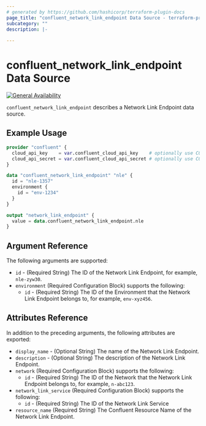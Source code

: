 ```yaml
---
# generated by https://github.com/hashicorp/terraform-plugin-docs
page_title: "confluent_network_link_endpoint Data Source - terraform-provider-confluent"
subcategory: ""
description: |-
   
---
```


# confluent_network_link_endpoint Data Source

[![General Availability](https://img.shields.io/badge/Lifecycle%20Stage-General%20Availability-%2345c6e8)](https://docs.confluent.io/cloud/current/api.html#section/Versioning/API-Lifecycle-Policy)

`confluent_network_link_endpoint` describes a Network Link Endpoint data source.

## Example Usage

```terraform
provider "confluent" {
  cloud_api_key    = var.confluent_cloud_api_key    # optionally use CONFLUENT_CLOUD_API_KEY env var
  cloud_api_secret = var.confluent_cloud_api_secret # optionally use CONFLUENT_CLOUD_API_SECRET env var
}

data "confluent_network_link_endpoint" "nle" {
  id = "nle-1357"
  environment {
    id = "env-1234"
  }
}

output "network_link_endpoint" {
  value = data.confluent_network_link_endpoint.nle
}
```

<!-- schema generated by tfplugindocs -->
## Argument Reference

The following arguments are supported:

- `id` - (Required String) The ID of the Network Link Endpoint, for example, `nle-zyw30`.
- `environment` (Required Configuration Block) supports the following:
  - `id` - (Required String) The ID of the Environment that the Network Link Endpoint belongs to, for example, `env-xyz456`.

## Attributes Reference

In addition to the preceding arguments, the following attributes are exported:

- `display_name` - (Optional String) The name of the Network Link Endpoint.
- `description` - (Optional String) The description of the Network Link Endpoint.
- `network` (Required Configuration Block) supports the following:
  - `id` - (Required String) The ID of the Network that the Network Link Endpoint belongs to, for example, `n-abc123`.
- `network_link_service` (Required Configuration Block) supports the following:
  - `id` - (Required String) The ID of the Network Link Service
- `resource_name` (Required String) The Confluent Resource Name of the Network Link Endpoint.
